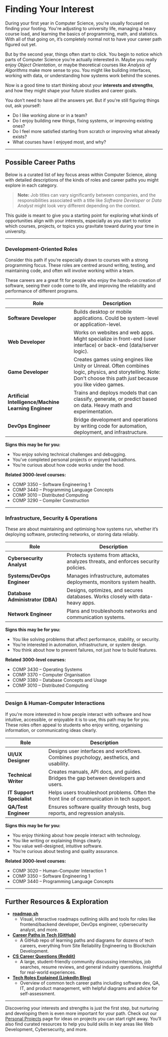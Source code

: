 # Finding Your Interest

During your first year in Computer Science, you're usually focused on finding your footing. You're adjusting to university life, managing a heavy course load, and learning the basics of programming, math, and statistics. With all of that going on, it’s completely normal not to have your career path figured out yet.

But by the second year, things often start to click. You begin to notice which parts of Computer Science you’re actually interested in. Maybe you really enjoy *Object Orientation*, or maybe theoretical courses like _Analysis of Algorithms_ make more sense to you. You might like building interfaces, working with data, or understanding how systems work behind the scenes.

Now is a good time to start thinking about your **interests and strengths**, and how they might shape your future studies and career goals.

You don’t need to have all the answers yet. But if you're still figuring things out, ask yourself:

- Do I like working alone or in a team?
- Do I enjoy building new things, fixing systems, or improving existing ones?
- Do I feel more satisfied starting from scratch or improving what already exists?
- What courses have I enjoyed most, and why?
---
## Possible Career Paths

Below is a curated list of key focus areas within Computer Science, along with detailed descriptions of the kinds of roles and career paths you might explore in each category. 

> **Note:** Job titles can vary significantly between companies, and the responsibilities associated with a title like _Software Developer_ or _Data Analyst_ might look very different depending on the context.

This guide is meant to give you a starting point for exploring what kinds of opportunities align with your interests, especially as you start to notice which courses, projects, or topics you gravitate toward during your time in university.

---
### Development-Oriented Roles

Consider this path if you’re especially drawn to courses with a strong programming focus. These roles are centred around writing, testing, and maintaining code, and often will involve working within a team. 

These careers are a great fit for people who enjoy the hands-on creation of software, seeing their code come to life, and improving the reliability and performance of different programs. 

| Role                                                  | Description                                                                                                                                                          |
| ----------------------------------------------------- | -------------------------------------------------------------------------------------------------------------------------------------------------------------------- |
| **Software Developer**                                | Builds desktop or mobile applications. Could be system-level or application-level.                                                                                   |
| **Web Developer**                                     | Works on websites and web apps. Might specialize in front-end (user interface) or back-end (data/server logic).                                                      |
| **Game Developer**                                    | Creates games using engines like Unity or Unreal. Often combines logic, physics, and storytelling. Note: Don't choose this path *just* because you like video games. |
| **Artificial Intelligence/Machine Learning Engineer** | Trains and deploys models that can classify, generate, or predict based on data. Heavy math and experimentation.                                                     |
| **DevOps Engineer**                                   | Bridge development and operations by writing code for automation, deployment, and infrastructure.                                                                    |

**Signs this may be for you:**
- You enjoy solving technical challenges and debugging.
- You’ve completed personal projects or enjoyed hackathons.
- You’re curious about how code works under the hood.

**Related 3000-level courses:**
- COMP 3350 – Software Engineering 1
- COMP 3440 – Programming Language Concepts
- COMP 3010 – Distributed Computing
- COMP 3290 – Compiler Construction
---
### Infrastructure, Security & Operations

These are about maintaining and optimising how systems run, whether it’s deploying software, protecting networks, or storing data reliably.

|Role|Description|
|---|---|
|**Cybersecurity Analyst**|Protects systems from attacks, analyzes threats, and enforces security policies.|
|**Systems/DevOps Engineer**|Manages infrastructure, automates deployments, monitors system health.|
|**Database Administrator (DBA)**|Designs, optimizes, and secures databases. Works closely with data-heavy apps.|
|**Network Engineer**|Plans and troubleshoots networks and communication systems.|

**Signs this may be for you:**
- You like solving problems that affect performance, stability, or security.
- You’re interested in automation, infrastructure, or system design.
- You think about how to prevent failures, not just how to build features.

**Related 3000-level courses:**
- COMP 3430 – Operating Systems
- COMP 3370 – Computer Organisation
- COMP 3380 – Database Concepts and Usage
- COMP 3010 – Distributed Computing
---
### Design & Human-Computer Interactions

If you're more interested in how people interact with software and how intuitive, accessible, or enjoyable it is to use, this path may be for you. These roles often appeal to students who enjoy writing, organising information, or communicating ideas clearly.

| Role                      | Description                                                                               |
| ------------------------- | ----------------------------------------------------------------------------------------- |
| **UI/UX Designer**        | Designs user interfaces and workflows. Combines psychology, aesthetics, and usability.    |
| **Technical Writer**      | Creates manuals, API docs, and guides. Bridges the gap between developers and users.      |
| **IT Support Specialist** | Helps users troubleshoot problems. Often the front line of communication in tech support. |
| **QA/Test Engineer**      | Ensures software quality through tests, bug reports, and regression analysis.             |

**Signs this may be for you:**
- You enjoy thinking about how people interact with technology.
- You like writing or explaining things clearly.
- You value well-designed, intuitive software.
- You’re curious about testing and quality assurance.

**Related 3000-level courses:**
- COMP 3020 – Human-Computer Interaction 1
- COMP 3350 – Software Engineering 1
- COMP 3440 – Programming Language Concepts

---
## Further Resources & Exploration

- [**roadmap.sh**](https://roadmap.sh)  
    - Visual, interactive roadmaps outlining skills and tools for roles like frontend/backend developer, DevOps engineer, cybersecurity analyst, and more.
- [**Career Paths in Tech (GitHub)**](https://github.com/kamranahmedse/developer-roadmap)  
    - A GitHub repo of learning paths and diagrams for dozens of tech careers, everything from Site Reliability Engineering to Blockchain Development.
- [**CS Career Questions (Reddit)**](https://www.reddit.com/r/cscareerquestions/)  
    - A large, student-friendly community discussing internships, job searches, resume reviews, and general industry questions. Insightful for real-world experiences.
- [**Tech Roles Explained (LinkedIn Blog)**](https://www.linkedin.com/pulse/tech-career-paths-which-one-right-you-leonardo-sordini/)  
	- Overview of common tech career paths including software dev, QA, IT, and product management, with helpful diagrams and advice for self-assessment. 

---

Discovering your interests and strengths is just the first step, but nurturing and developing them is even more important for your path. Check out our [Personal Projects](9-personal-projects.md) page for ideas on projects you can start right away. You’ll also find curated resources to help you build skills in key areas like Web Development, Cybersecurity, and more.